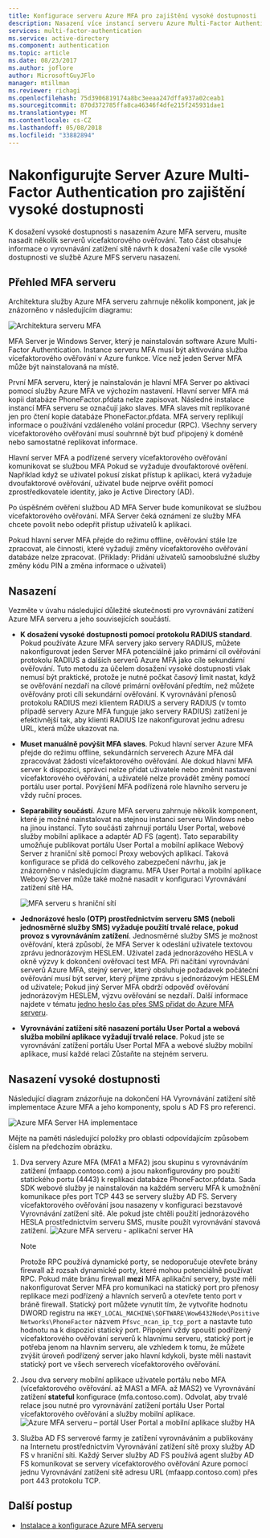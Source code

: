 ```yaml
---
title: Konfigurace serveru Azure MFA pro zajištění vysoké dostupnosti | Microsoft Docs
description: Nasazení více instancí serveru Azure Multi-Factor Authentication Server v konfiguracích, které zajišťují vysokou dostupnost.
services: multi-factor-authentication
ms.service: active-directory
ms.component: authentication
ms.topic: article
ms.date: 08/23/2017
ms.author: joflore
author: MicrosoftGuyJFlo
manager: mtillman
ms.reviewer: richagi
ms.openlocfilehash: 75d3906819174a8bc3eeaa247dffa937a02ceab1
ms.sourcegitcommit: 870d372785ffa8ca46346f4dfe215f245931dae1
ms.translationtype: MT
ms.contentlocale: cs-CZ
ms.lasthandoff: 05/08/2018
ms.locfileid: "33882894"
---
```

# <a name="configure-azure-multi-factor-authentication-server-for-high-availability"></a>Nakonfigurujte Server Azure Multi-Factor Authentication pro zajištění vysoké dostupnosti

K dosažení vysoké dostupnosti s nasazením Azure MFA serveru, musíte nasadit několik serverů vícefaktorového ověřování. Tato část obsahuje informace o vyrovnávání zatížení sítě návrh k dosažení vaše cíle vysoké dostupnosti ve službě Azure MFS serveru nasazení.

## <a name="mfa-server-overview"></a>Přehled MFA serveru

Architektura služby Azure MFA serveru zahrnuje několik komponent, jak je znázorněno v následujícím diagramu:

 ![Architektura serveru MFA](./media/howto-mfaserver-deploy-ha/mfa-ha-architecture.png)

MFA Server je Windows Server, který je nainstalován software Azure Multi-Factor Authentication. Instance serveru MFA musí být aktivována služba vícefaktorového ověřování v Azure funkce. Více než jeden Server MFA může být nainstalovaná na místě.

První MFA serveru, který je nainstalován je hlavní MFA Server po aktivaci pomocí služby Azure MFA ve výchozím nastavení. Hlavní server MFA má kopii databáze PhoneFactor.pfdata nelze zapisovat. Následné instalace instancí MFA serveru se označují jako slaves. MFA slaves mít replikované jen pro čtení kopie databáze PhoneFactor.pfdata. MFA servery replikují informace o používání vzdáleného volání procedur (RPC). Všechny servery vícefaktorového ověřování musí souhrnně být buď připojený k doméně nebo samostatné replikovat informace.

Hlavní server MFA a podřízené servery vícefaktorového ověřování komunikovat se službou MFA Pokud se vyžaduje dvoufaktorové ověření. Například když se uživatel pokusí získat přístup k aplikaci, která vyžaduje dvoufaktorové ověřování, uživatel bude nejprve ověřit pomocí zprostředkovatele identity, jako je Active Directory (AD).

Po úspěšném ověření službou AD MFA Server bude komunikovat se službou vícefaktorového ověřování. MFA Server čeká oznámení ze služby MFA chcete povolit nebo odepřít přístup uživatelů k aplikaci.

Pokud hlavní server MFA přejde do režimu offline, ověřování stále lze zpracovat, ale činnosti, které vyžadují změny vícefaktorového ověřování databáze nelze zpracovat. (Příklady: Přidání uživatelů samoobslužné služby změny kódu PIN a změna informace o uživateli)

## <a name="deployment"></a>Nasazení

Vezměte v úvahu následující důležité skutečnosti pro vyrovnávání zatížení Azure MFA serveru a jeho souvisejících součástí.

* **K dosažení vysoké dostupnosti pomocí protokolu RADIUS standard**. Pokud používáte Azure MFA servery jako servery RADIUS, můžete nakonfigurovat jeden Server MFA potenciálně jako primární cíl ověřování protokolu RADIUS a dalších serverů Azure MFA jako cíle sekundární ověřování. Tuto metodu za účelem dosažení vysoké dostupnosti však nemusí být praktické, protože je nutné počkat časový limit nastat, když se ověřování nezdaří na cílové primární ověřování předtím, než můžete ověřovány proti cíli sekundární ověřování. K vyrovnávání přenosů protokolu RADIUS mezi klientem RADIUS a servery RADIUS (v tomto případě servery Azure MFA funguje jako servery RADIUS) zatížení je efektivnější tak, aby klienti RADIUS lze nakonfigurovat jednu adresu URL, která může ukazovat na.
* **Muset manuálně povýšit MFA slaves**. Pokud hlavní server Azure MFA přejde do režimu offline, sekundárních serverech Azure MFA dál zpracovávat žádosti vícefaktorového ověřování. Ale dokud hlavní MFA server k dispozici, správci nelze přidat uživatele nebo změnit nastavení vícefaktorového ověřování, a uživatelé nelze provádět změny pomocí portálu user portal. Povýšení MFA podřízená role hlavního serveru je vždy ruční proces.
* **Separability součástí**. Azure MFA serveru zahrnuje několik komponent, které je možné nainstalovat na stejnou instanci serveru Windows nebo na jinou instancí. Tyto součásti zahrnují portálu User Portal, webové služby mobilní aplikace a adaptér AD FS (agent). Tato separability umožňuje publikovat portálu User Portal a mobilní aplikace Webový Server z hraniční sítě pomocí Proxy webových aplikací. Taková konfigurace se přidá do celkového zabezpečení návrhu, jak je znázorněno v následujícím diagramu. MFA User Portal a mobilní aplikace Webový Server může také možné nasadit v konfiguraci Vyrovnávání zatížení sítě HA.

   ![MFA serveru s hraniční sítí](./media/howto-mfaserver-deploy-ha/mfasecurity.png)

* **Jednorázové heslo (OTP) prostřednictvím serveru SMS (neboli jednosměrné služby SMS) vyžaduje použití trvalé relace, pokud provoz s vyrovnáváním zatížení**. Jednosměrné služby SMS je možnost ověřování, která způsobí, že MFA Server k odeslání uživatele textovou zprávu jednorázovým HESLEM. Uživatel zadá jednorázového HESLA v okně výzvy k dokončení ověřovací test MFA. Při načítání vyrovnávání serverů Azure MFA, stejný server, který obsluhuje požadavek počáteční ověřování musí být server, který přijme zprávu s jednorázovým HESLEM od uživatele; Pokud jiný Server MFA obdrží odpověď ověřování jednorázovým HESLEM, výzvu ověřování se nezdaří. Další informace najdete v tématu [jedno heslo čas přes SMS přidat do Azure MFA serveru](https://blogs.technet.microsoft.com/enterprisemobility/2015/03/02/one-time-password-over-sms-added-to-azure-mfa-server).
* **Vyrovnávání zatížení sítě nasazení portálu User Portal a webová služba mobilní aplikace vyžadují trvalé relace**. Pokud jste se vyrovnávání zatížení portálu User Portal MFA a webové služby mobilní aplikace, musí každé relaci Zůstaňte na stejném serveru.

## <a name="high-availability-deployment"></a>Nasazení vysoké dostupnosti

Následující diagram znázorňuje na dokončení HA Vyrovnávání zatížení sítě implementace Azure MFA a jeho komponenty, spolu s AD FS pro referenci.

 ![Azure MFA Server HA implementace](./media/howto-mfaserver-deploy-ha/mfa-ha-deployment.png)

Mějte na paměti následující položky pro oblasti odpovídajícím způsobem číslem na předchozím obrázku.

1. Dva servery Azure MFA (MFA1 a MFA2) jsou skupinu s vyrovnáváním zatížení (mfaapp.contoso.com) a jsou nakonfigurovány pro použití statického portu (4443) k replikaci databáze PhoneFactor.pfdata. Sada SDK webové služby je nainstalován na každém serveru MFA k umožnění komunikace přes port TCP 443 se servery služby AD FS. Servery vícefaktorového ověřování jsou nasazeny v konfiguraci bezstavové Vyrovnávání zatížení sítě. Ale pokud jste chtěli použití jednorázového HESLA prostřednictvím serveru SMS, musíte použít vyrovnávání stavová zatížení.
   ![Azure MFA serveru - aplikační server HA](./media/howto-mfaserver-deploy-ha/mfaapp.png)

   > [!NOTE]
   > Protože RPC používá dynamické porty, se nedoporučuje otevřete brány firewall až rozsah dynamické porty, které mohou potenciálně používat RPC. Pokud máte bránu firewall **mezi** MFA aplikační servery, byste měli nakonfigurovat Server MFA pro komunikaci na statický port pro přenosy replikace mezi podřízený a hlavních serverů a otevřete tento port v bráně firewall. Statický port můžete vynutit tím, že vytvoříte hodnotu DWORD registru na ```HKEY_LOCAL_MACHINE\SOFTWARE\Wow6432Node\Positive Networks\PhoneFactor``` názvem ```Pfsvc_ncan_ip_tcp_port``` a nastavte tuto hodnotu na k dispozici statický port. Připojení vždy spouští podřízený vícefaktorového ověřování serverů k hlavnímu serveru, statický port je potřeba jenom na hlavním serveru, ale vzhledem k tomu, že můžete zvýšit úroveň podřízený server jako hlavní kdykoli, byste měli nastavit statický port ve všech serverech vícefaktorového ověřování.

2. Jsou dva servery mobilní aplikace uživatele portálu nebo MFA (vícefaktorového ověřování. až MAS1 a MFA. až MAS2) ve Vyrovnávání zatížení **stateful** konfigurace (mfa.contoso.com). Odvolat, aby trvalé relace jsou nutné pro vyrovnávání zatížení portálu User Portal vícefaktorového ověřování a služby mobilní aplikace.
   ![Azure MFA serveru – portál User Portal a mobilní aplikace služby HA](./media/howto-mfaserver-deploy-ha/mfaportal.png)
3. Služba AD FS serverové farmy je zatížení vyrovnáváním a publikovány na Internetu prostřednictvím Vyrovnávání zatížení sítě proxy služby AD FS v hraniční síti. Každý Server služby AD FS používá agent služby AD FS komunikovat se servery vícefaktorového ověřování Azure pomocí jednu Vyrovnávání zatížení sítě adresu URL (mfaapp.contoso.com) přes port 443 protokolu TCP.

## <a name="next-steps"></a>Další postup

* [Instalace a konfigurace Azure MFA serveru](howto-mfaserver-deploy.md)
